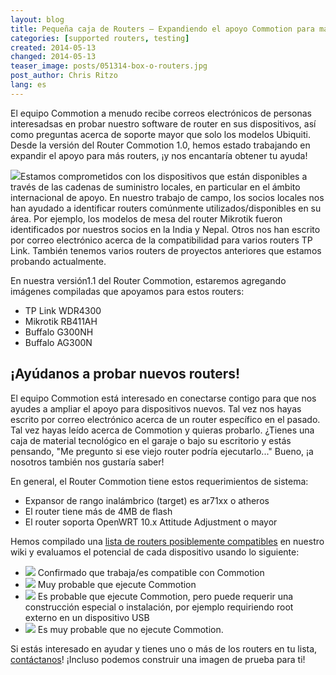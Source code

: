 ```yaml
---
layout: blog
title: Pequeña caja de Routers – Expandiendo el apoyo Commotion para más modelos de Router
categories: [supported routers, testing]
created: 2014-05-13
changed: 2014-05-13
teaser_image: posts/051314-box-o-routers.jpg
post_author: Chris Ritzo
lang: es
---
```

El equipo Commotion a menudo recibe correos electrónicos de personas interesadsas en probar nuestro software de router en sus dispositivos, así como preguntas acerca de soporte mayor que solo los modelos Ubiquiti. Desde la versión del Router Commotion 1.0, hemos estado trabajando en expandir el apoyo para más routers, ¡y nos encantaría obtener tu ayuda!<!--more-->

<img src="/files/posts/051314-box-o-routers.jpg" class="floatright onethird-width" />Estamos comprometidos con los dispositivos que están disponibles a través de las cadenas de suministro locales, en particular en el ámbito internacional de apoyo. En nuestro trabajo de campo, los socios locales nos han ayudado a identificar routers comúnmente utilizados/disponibles en su área. Por ejemplo, los modelos de mesa del router Mikrotik fueron identificados por nuestros socios en la India y Nepal. Otros nos han escrito por correo electrónico acerca de la compatibilidad para varios routers TP Link. También tenemos varios routers de proyectos anteriores que estamos probando actualmente.

En nuestra versión1.1 del Router Commotion, estaremos agregando imágenes compiladas   que apoyamos para estos routers:

  * TP Link WDR4300
  * Mikrotik RB411AH
  * Buffalo G300NH
  * Buffalo AG300N

## ¡Ayúdanos a probar nuevos routers!


El equipo Commotion está interesado en conectarse contigo para que nos ayudes a ampliar el apoyo para dispositivos nuevos. Tal vez nos hayas escrito por correo electrónico acerca de un router específico en el pasado. Tal vez hayas leído acerca de Commotion y quieras probarlo. ¿Tienes una caja de material tecnológico en el garaje o bajo su escritorio y estás pensando, "Me pregunto si ese viejo router podría ejecutarlo..." Bueno, ¡a nosotros también nos gustaría saber!

En general, el Router Commotion tiene estos requerimientos de sistema:

  * Expansor de rango inalámbrico (target) es ar71xx o atheros
  * El router tiene más de 4MB de flash
  * El router soporta OpenWRT 10.x Attitude Adjustment o mayor

Hemos compilado una <a href="https://wiki.commotionwireless.net/doku.php?id=development_resources:router:hardware_compatibility_list">lista de routers posiblemente compatibles</a> en nuestro wiki y evaluamos el potencial de cada dispositivo usando lo siguiente:

  * <img src="/files/posts/051314-confirmed-working.png" /> Confirmado que trabaja/es compatible con Commotion
  * <img src="/files/posts/051314-likely-compatible.png" /> Muy probable que ejecute Commotion 
  * <img src="/files/posts/051314-likely-compatible-with-exception.png" /> Es probable que ejecute Commotion, pero puede requerir una construcción especial o instalación, por ejemplo requiriendo root externo en un dispositivo USB
  * <img src="/files/posts/051314-likely-not-compatible.png" /> Es muy probable que no ejecute Commotion.

Si estás interesado en ayudar y tienes uno o más de los routers en tu lista, <a href="/contact">contáctanos</a>! ¡Incluso podemos construir una imagen de prueba para ti! 
